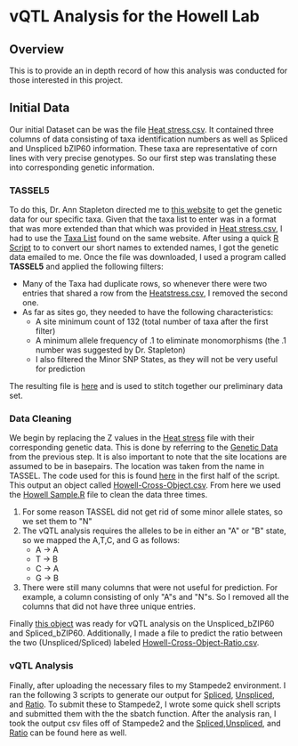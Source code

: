 # vQTL Analysis for the Howell Lab
## Overview
This is to provide an in depth record of how this analysis was conducted for those interested in this project.
  
## Initial Data
Our initial Dataset can be was the file [Heat stress.csv](Heat%20stress.csv). 
It contained three columns of data consisting of taxa identification numbers as well as Spliced and Unspliced bZIP60 information.
These taxa are representative of corn lines with very precise genotypes. So our first step was translating these into corresponding genetic information.

### TASSEL5
To do this, Dr. Ann Stapleton directed me to [this website](http://cbsuss05.tc.cornell.edu/hdf5new/query.asp "Genetic Data") to get the genetic data for our specific taxa.
Given that the taxa list to enter was in a format that was more extended than that which was provided in [Heat stress.csv](Heat%20stress.csv), I had to use the [Taxa List](http://cbsuss05.tc.cornell.edu/hdf5new/taxa.asp) found on the same website.
After using a quick [R Script](Full_Zs.R "Converter") to to convert our short names to extended names, I got the genetic data emailed to me.
Once the file was downloaded, I used a program called **TASSEL5** and applied the following filters:
* Many of the Taxa had duplicate rows, so whenever there were two entries that shared a row from the [Heatstress.csv](Heat%20stress.csv), I removed the second one.
* As far as sites go, they needed to have the following characteristics:
	* A site minimum count of 132 (total number of taxa after the first filter)
	* A minimum allele frequency of .1 to eliminate monomorphisms (the .1 number was suggested by Dr. Stapleton)
	* I also filtered the Minor SNP States, as they will not be very useful for prediction

The resulting file is [here](Howell_scrubbed_Z_to_SNPs.txt) and is used to stitch together our preliminary data set.

### Data Cleaning
We begin by replacing the Z values in the [Heat stress](Heat%20stress.csv) file with their corresponding genetic data.
This is done by referring to the [Genetic Data](Howell_scrubbed_Z_to_SNPs.txt) from the previous step.
It is also important to note that the site locations are assumed to be in basepairs. The location was taken from the name in TASSEL.
The code used for this is found [here](HowellvQTL.R) in the first half of the script. This output an object called [Howell-Cross-Object.csv](Howell-Cross-Object.csv).
From here we used the [Howell Sample.R](Howell%20Sample.R) file to clean the data three times. 
1. For some reason TASSEL did not get rid of some minor allele states, so we set them to "N"
2. The vQTL analysis requires the alleles to be in either an "A" or "B" state, so we mapped the A,T,C, and G as follows:  
	* A -> A  
	* T -> B  
	* C -> A  
	* G -> B  
3. There were still many columns that were not useful for prediction. For example, a column consisting of only "A"s and "N"s. So I removed all the columns that did not have three unique entries.

Finally [this object](Howell-Cross-ObjectC3.csv "Howell-Cross-ObjectC3") was ready for vQTL analysis on the Unspliced_bZIP60 and Spliced_bZIP60.
Additionally, I made a file to predict the ratio between the two (Unspliced/Spliced) labeled [Howell-Cross-Object-Ratio.csv](Howell-Cross-Object-Ratio.csv "Ratio Object").

### vQTL Analysis
Finally, after uploading the necessary files to my Stampede2 environment. I ran the following 3 scripts to generate our output for [Spliced](Spliced.R), [Unspliced](Unspliced.R),
and [Ratio](Ratio.R). To submit these to Stampede2, I wrote some quick shell scripts and submitted them with the the sbatch function. After the analysis ran, I took the output csv files
off of Stampede2 and the [Spliced](HowellvQTL_Spliced_LOD,Pvals,EffectSizes.csv),[Unspliced](HowellvQTL_Unspliced_LOD,Pvals,EffectSizes.csv), and [Ratio](HowellvQTL_Ratio_LOD,Pvals,EffectSizes.csv)
can be found here as well.